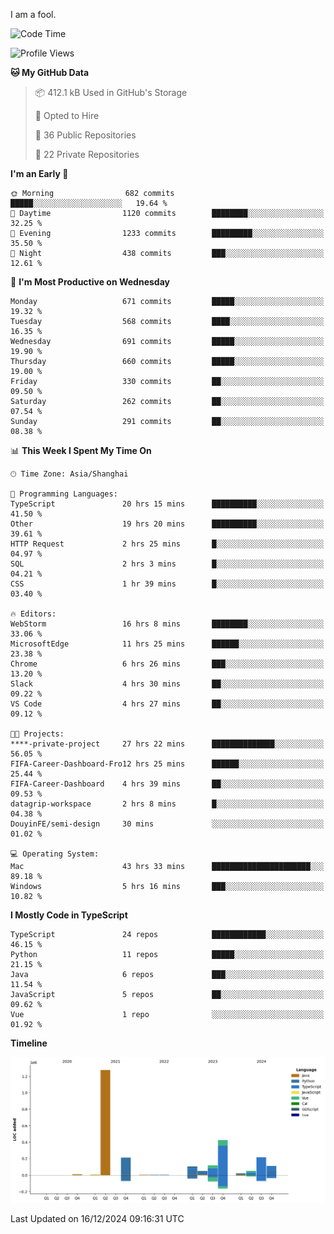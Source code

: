 I am a fool.

<!--START_SECTION:waka-->
![Code Time](http://img.shields.io/badge/Code%20Time-2%2C271%20hrs%2031%20mins-blue)

![Profile Views](http://img.shields.io/badge/Profile%20Views-4-blue)

**🐱 My GitHub Data** 

> 📦 412.1 kB Used in GitHub's Storage 
 > 
> 💼 Opted to Hire
 > 
> 📜 36 Public Repositories 
 > 
> 🔑 22 Private Repositories 
 > 
**I'm an Early 🐤** 

```text
🌞 Morning                682 commits         █████░░░░░░░░░░░░░░░░░░░░   19.64 % 
🌆 Daytime                1120 commits        ████████░░░░░░░░░░░░░░░░░   32.25 % 
🌃 Evening                1233 commits        █████████░░░░░░░░░░░░░░░░   35.50 % 
🌙 Night                  438 commits         ███░░░░░░░░░░░░░░░░░░░░░░   12.61 % 
```
📅 **I'm Most Productive on Wednesday** 

```text
Monday                   671 commits         █████░░░░░░░░░░░░░░░░░░░░   19.32 % 
Tuesday                  568 commits         ████░░░░░░░░░░░░░░░░░░░░░   16.35 % 
Wednesday                691 commits         █████░░░░░░░░░░░░░░░░░░░░   19.90 % 
Thursday                 660 commits         █████░░░░░░░░░░░░░░░░░░░░   19.00 % 
Friday                   330 commits         ██░░░░░░░░░░░░░░░░░░░░░░░   09.50 % 
Saturday                 262 commits         ██░░░░░░░░░░░░░░░░░░░░░░░   07.54 % 
Sunday                   291 commits         ██░░░░░░░░░░░░░░░░░░░░░░░   08.38 % 
```


📊 **This Week I Spent My Time On** 

```text
🕑︎ Time Zone: Asia/Shanghai

💬 Programming Languages: 
TypeScript               20 hrs 15 mins      ██████████░░░░░░░░░░░░░░░   41.50 % 
Other                    19 hrs 20 mins      ██████████░░░░░░░░░░░░░░░   39.61 % 
HTTP Request             2 hrs 25 mins       █░░░░░░░░░░░░░░░░░░░░░░░░   04.97 % 
SQL                      2 hrs 3 mins        █░░░░░░░░░░░░░░░░░░░░░░░░   04.21 % 
CSS                      1 hr 39 mins        █░░░░░░░░░░░░░░░░░░░░░░░░   03.40 % 

🔥 Editors: 
WebStorm                 16 hrs 8 mins       ████████░░░░░░░░░░░░░░░░░   33.06 % 
MicrosoftEdge            11 hrs 25 mins      ██████░░░░░░░░░░░░░░░░░░░   23.38 % 
Chrome                   6 hrs 26 mins       ███░░░░░░░░░░░░░░░░░░░░░░   13.20 % 
Slack                    4 hrs 30 mins       ██░░░░░░░░░░░░░░░░░░░░░░░   09.22 % 
VS Code                  4 hrs 27 mins       ██░░░░░░░░░░░░░░░░░░░░░░░   09.12 % 

🐱‍💻 Projects: 
****-private-project     27 hrs 22 mins      ██████████████░░░░░░░░░░░   56.05 % 
FIFA-Career-Dashboard-Fro12 hrs 25 mins      ██████░░░░░░░░░░░░░░░░░░░   25.44 % 
FIFA-Career-Dashboard    4 hrs 39 mins       ██░░░░░░░░░░░░░░░░░░░░░░░   09.53 % 
datagrip-workspace       2 hrs 8 mins        █░░░░░░░░░░░░░░░░░░░░░░░░   04.38 % 
DouyinFE/semi-design     30 mins             ░░░░░░░░░░░░░░░░░░░░░░░░░   01.02 % 

💻 Operating System: 
Mac                      43 hrs 33 mins      ██████████████████████░░░   89.18 % 
Windows                  5 hrs 16 mins       ███░░░░░░░░░░░░░░░░░░░░░░   10.82 % 
```

**I Mostly Code in TypeScript** 

```text
TypeScript               24 repos            ████████████░░░░░░░░░░░░░   46.15 % 
Python                   11 repos            █████░░░░░░░░░░░░░░░░░░░░   21.15 % 
Java                     6 repos             ███░░░░░░░░░░░░░░░░░░░░░░   11.54 % 
JavaScript               5 repos             ██░░░░░░░░░░░░░░░░░░░░░░░   09.62 % 
Vue                      1 repo              ░░░░░░░░░░░░░░░░░░░░░░░░░   01.92 % 
```



**Timeline**

![Lines of Code chart](https://raw.githubusercontent.com/VeejaLiu/VeejaLiu/master/assets/bar_graph.png)


 Last Updated on 16/12/2024 09:16:31 UTC
<!--END_SECTION:waka-->
